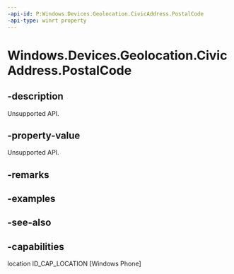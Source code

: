 ```yaml
---
-api-id: P:Windows.Devices.Geolocation.CivicAddress.PostalCode
-api-type: winrt property
---
```


<!-- Property syntax
public string PostalCode { get; }
-->

# Windows.Devices.Geolocation.CivicAddress.PostalCode

## -description
Unsupported API.

## -property-value
Unsupported API.

## -remarks

## -examples

## -see-also


## -capabilities
location
ID_CAP_LOCATION [Windows Phone]
